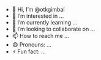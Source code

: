 - 👋 Hi, I’m @otkgimbal
- 👀 I’m interested in ...
- 🌱 I’m currently learning ...
- 💞️ I’m looking to collaborate on ...
- 📫 How to reach me ...
- 😄 Pronouns: ...
- ⚡ Fun fact: ...

<!---
otkgimbal/otkgimbal is a ✨ special ✨ repository because its `README.md` (this file) appears on your GitHub profile.
You can click the Preview link to take a look at your changes.
--->
